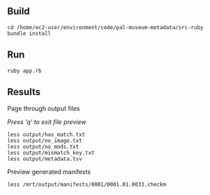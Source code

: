 ## Build

```
cd /home/ec2-user/environment/code/pal-museum-metadata/src-ruby
bundle install
```

## Run

```
ruby app.rb
```

## Results

Page through output files

_Press 'q' to exit file preview_

```
less output/has_match.txt
less output/no_image.txt
less output/no_mods.txt
less output/mismatch_key.txt
less output/metadata.tsv
```

Preview generated manifests
```
less /mrt/output/manifests/0001/0001.01.0033.checkm 
```
